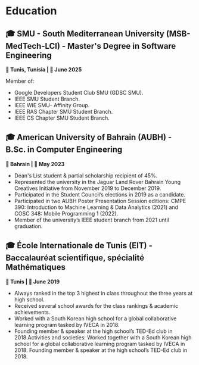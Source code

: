 <!-- 
id: education
style: "display: none;"
-->

# Education

## 🎓 SMU - South Mediterranean University (MSB-MedTech-LCI) - Master's Degree in Software Engineering
**📍 Tunis, Tunisia | 📅 June 2025**

Member of:
- Google Developers Student Club SMU (GDSC SMU).
- IEEE SMU Student Branch.
- IEEE WIE SMU- Affinity Group.
- IEEE RAS Chapter SMU Student Branch.
- IEEE CS Chapter SMU Student Branch.

## 🎓 American University of Bahrain (AUBH) - B.Sc. in Computer Engineering
**📍 Bahrain | 📅 May 2023**

- Dean's List student & partial scholarship recipient of 45%.
- Represented the university in the Jaguar Land Rover Bahrain Young Creatives Initiative from November 2019 to December 2019.
- Participated in the Student Council’s elections in 2019 as a candidate.
- Participated in two AUBH Poster Presentation Session editions: CMPE 390: Introduction to Machine Learning & Data Analytics (2021) and COSC 348: Mobile Programming 1 (2022).
- Member of the university’s IEEE student branch from 2021 until graduation.

## 🎓 École Internationale de Tunis (EIT) - Baccalauréat scientifique, spécialité Mathématiques
**📍 Tunis | 📅 June 2019**

- Always ranked in the top 3 highest in class throughout the three years at high school.
- Received several school awards for the class rankings & academic achievements.
- Worked with a South Korean high school for a global collaborative learning program tasked by IVECA in 2018.
- Founding member & speaker at the high school’s TED-Ed club in 2018.Activities and societies: Worked together with a South Korean high school for a global collaborative learning program tasked by IVECA in 2018. Founding member & speaker at the high school’s TED-Ed club in 2018.

